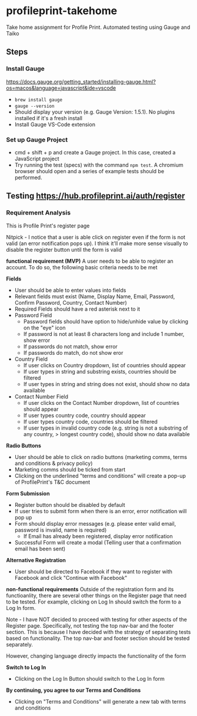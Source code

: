 # profileprint-takehome

Take home assignment for Profile Print. Automated testing using Gauge and Taiko

## Steps

### Install Gauge

https://docs.gauge.org/getting_started/installing-gauge.html?os=macos&language=javascript&ide=vscode

- `brew install gauge`
- `gauge --version`
- Should display your version (e.g. Gauge Version: 1.5.1). No plugins installed if it's a fresh install
- Install Gauge VS-Code extension

### Set up Gauge Project

- cmd + shift + p and create a Gauge project. In this case, created a JavaScript project
- Try running the test (specs) with the command `npm test`. A chromium browser should open and a series of example tests should be performed.

## Testing https://hub.profileprint.ai/auth/register

### Requirement Analysis

This is Profile Print's register page

Nitpick - I notice that a user is able click on register even if the form is not valid (an error notification pops up). I think it'll make more sense visually to disable the register button until the form is valid

**functional requirement (MVP)**
A user needs to be able to register an account. To do so, the following basic criteria needs to be met

**Fields**

- User should be able to enter values into fields
- Relevant fields must exist (Name, Display Name, Email, Password, Confirm Password, Country, Contact Number)
- Required Fields should have a red asterisk next to it
- Password Field
  - Password fields should have option to hide/unhide value by clicking on the "eye" icon
  - If password is not at least 8 characters long and include 1 number, show error
  - If passwords do not match, show error
  - If passwords do match, do not show eror
- Country Field
  - If user clicks on Country dropdown, list of countries should appear
  - If user types in string and substring exists, countries should be filtered
  - If user types in string and string does not exist, should show no data available
- Contact Number Field
  - If user clicks on the Contact Number dropdown, list of countries should appear
  - If user types country code, country should appear
  - If user types country code, countries should be filtered
  - If user types in invalid country code (e.g. string is not a substring of any country, > longest country code), should show no data available

**Radio Buttons**

- User should be able to click on radio buttons (marketing comms, terms and conditions & privacy policy)
- Marketing comms should be ticked from start
- Clicking on the underlined "terms and conditions" will create a pop-up of ProfilePrint's T&C document

**Form Submission**

- Register button should be disabled by default
- If user tries to submit form when there is an error, error notification will pop up
- Form should display error messages (e.g. please enter valid email, password is invalid, name is required)
  - If Email has already been registered, display error notification
- Successful Form will create a modal (Telling user that a confirmation email has been sent)

**Alternative Registration**

- User should be directed to Facebook if they want to register with Facebook and click "Continue with Facebook"

**non-functional requirements**
Outside of the registration form and its functioanlity, there are several other things on the Register page that need to be tested. For example, clicking on Log In should switch the form to a Log In form.

Note - I have NOT decided to proceed with testing for other aspects of the Register page. Specifically, not testing the top nav-bar and the footer section. This is because I have decided with the strategy of separating tests based on functionality. The top nav-bar and footer section should be tested separately.

However, changing language directly impacts the functionality of the form

**Switch to Log In**

- Clicking on the Log In Button should switch to the Log In form

**By continuing, you agree to our Terms and Conditions**

- Clicking on "Terms and Conditions" will generate a new tab with terms and conditions
